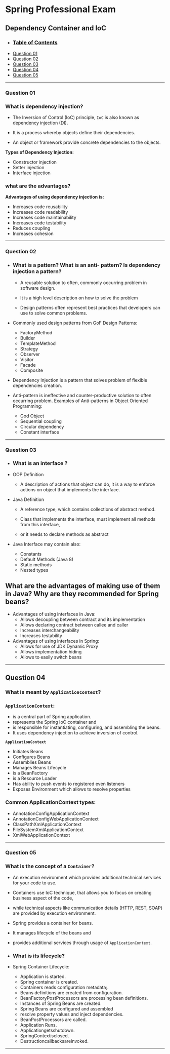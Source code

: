 # **Spring Professional Exam**

## **Dependency Container and IoC**

- ### [Table of Contents](#table-of-contents)
- [Question 01](#question-01)
- [Question 02](#question-02)
- [Question 03](#question-03)
- [Question 04](#question-04)
- [Question 05](#question-05)

---

### **Question 01**

### What is dependency injection?

- The Inversion of Control (IoC) principle, `IoC` is also known as dependency injection (DI).

- It is a process whereby objects define their dependencies.

- An object or framework provide concrete
    dependencies to the objects.

**Types of Dependency Injection:**
  - Constructor injection
  - Setter injection
  - Interface injection

### **what are the advantages?**

**Advantages of using dependency injection is:**
  - Increases code reusability
  - Increases code readability
  - Increases code maintainability
  - Increases code testability
  - Reduces coupling
  - Increases cohesion

---

### **Question 02**
- ### What is a pattern? What is an anti- pattern? Is dependency injection a pattern?

  - A reusable solution to often, commonly occurring problem in software design.

  - It is a high level description on how to solve the problem

  - Design patterns often represent best practices that developers can use to solve common problems.

- Commonly used design patterns from GoF Design Patterns:
  - FactoryMethod
  - Builder
  - TemplateMethod
  - Strategy
  - Observer
  - Visitor
  - Facade
  - Composite
- Dependency Injection is a pattern that solves problem of flexible dependencies creation.

- Anti-pattern is ineffective and counter-productive solution to often occurring problem.
  Examples of Anti-patterns in Object Oriented Programming:
  - God Object
  - Sequential coupling
  - Circular dependency
  - Constant interface

---

### **Question 03**

- ### What is an interface ?

- OOP Definition

  - A description of actions that object can do, it is a way to enforce actions on object that implements the interface.

- Java Definition

  - A reference type, which contains collections of abstract method.

  - Class that implements the interface, must implement all methods from this interface,

  - or it needs to declare methods as abstract

- Java Interface may contain also:

  - Constants
  - Default Methods (Java 8)
  - Static methods
  - Nested types

## What are the advantages of making use of them in Java? Why are they recommended for Spring beans?

- Advantages of using interfaces in Java:
  - Allows decoupling between contract and its implementation
  - Allows declaring contract between callee and caller
  - Increases interchangeability
  - Increases testability
- Advantages of using interfaces in Spring:
  - Allows for use of JDK Dynamic Proxy
  - Allows implementation hiding
  - Allows to easily switch beans

---

## **Question 04**

### What is meant by **`ApplicationContext`**?

### `ApplicationContext`:

- is a central part of Spring application.
- represents the Spring IoC container and
- is responsible for instantiating, configuring, and assembling the beans.
- It uses dependency injection to achieve inversion of control.


**`ApplicationContext`**
  - Initiates Beans
  - Configures Beans
  - Assemblies Beans
  - Manages Beans Lifecycle
  - is a BeanFactory
  - is a Resource Loader
  - Has ability to push events to registered even listeners
  - Exposes Environment which allows to resolve properties

### **Common ApplicationContext types:**
  - AnnotationConfigApplicationContext
  - AnnotationConfigWebApplicationContext
  - ClassPathXmlApplicationContext
  - FileSystemXmlApplicationContext
  - XmlWebApplicationContext

---


### **Question 05**

### What is the concept of a **`Container`**?

  - An execution environment which provides additional technical services for your code to use. 
  - Containers use IoC technique,
  that allows you to focus on creating business aspect of the code,
  - while technical aspects like communication details (HTTP, REST, SOAP) are provided by execution environment.


- Spring provides a container for beans.

- It manages lifecycle of the beans and 

- provides additional services through usage of `ApplicationContext`.

- ### **What is its lifecycle?**

- Spring Container Lifecycle:
  - Application is started.
  - Spring container is created.
  - Containers reads configuration  metadata;.
  - Beans definitions are created from configuration.
  - BeanFactoryPostProcessors are processing bean definitions.
  - Instances of Spring Beans are created.
  - Spring Beans are configured and assembled
  - resolve property values and inject dependencies.
  - BeanPostProcessors are called.
  - Application Runs.
  - Applicationgetsshutdown.
  - SpringContextisclosed.
  - Destructioncallbacksareinvoked.


----

